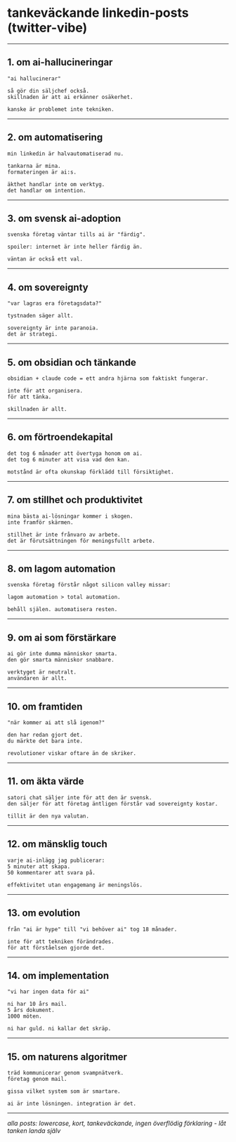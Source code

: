 # tankeväckande linkedin-posts (twitter-vibe)

---

## 1. om ai-hallucineringar

```
"ai hallucinerar"

så gör din säljchef också.
skillnaden är att ai erkänner osäkerhet.

kanske är problemet inte tekniken.
```

---

## 2. om automatisering

```
min linkedin är halvautomatiserad nu.

tankarna är mina.
formateringen är ai:s.

äkthet handlar inte om verktyg.
det handlar om intention.
```

---

## 3. om svensk ai-adoption

```
svenska företag väntar tills ai är "färdig".

spoiler: internet är inte heller färdig än.

väntan är också ett val.
```

---

## 4. om sovereignty

```
"var lagras era företagsdata?"

tystnaden säger allt.

sovereignty är inte paranoia.
det är strategi.
```

---

## 5. om obsidian och tänkande

```
obsidian + claude code = ett andra hjärna som faktiskt fungerar.

inte för att organisera.
för att tänka.

skillnaden är allt.
```

---

## 6. om förtroendekapital

```
det tog 6 månader att övertyga honom om ai.
det tog 6 minuter att visa vad den kan.

motstånd är ofta okunskap förklädd till försiktighet.
```

---

## 7. om stillhet och produktivitet

```
mina bästa ai-lösningar kommer i skogen.
inte framför skärmen.

stillhet är inte frånvaro av arbete.
det är förutsättningen för meningsfullt arbete.
```

---

## 8. om lagom automation

```
svenska företag förstår något silicon valley missar:

lagom automation > total automation.

behåll själen. automatisera resten.
```

---

## 9. om ai som förstärkare

```
ai gör inte dumma människor smarta.
den gör smarta människor snabbare.

verktyget är neutralt.
användaren är allt.
```

---

## 10. om framtiden

```
"när kommer ai att slå igenom?"

den har redan gjort det.
du märkte det bara inte.

revolutioner viskar oftare än de skriker.
```

---

## 11. om äkta värde

```
satori chat säljer inte för att den är svensk.
den säljer för att företag äntligen förstår vad sovereignty kostar.

tillit är den nya valutan.
```

---

## 12. om mänsklig touch

```
varje ai-inlägg jag publicerar:
5 minuter att skapa.
50 kommentarer att svara på.

effektivitet utan engagemang är meningslös.
```

---

## 13. om evolution

```
från "ai är hype" till "vi behöver ai" tog 18 månader.

inte för att tekniken förändrades.
för att förståelsen gjorde det.
```

---

## 14. om implementation

```
"vi har ingen data för ai"

ni har 10 års mail.
5 års dokument.
1000 möten.

ni har guld. ni kallar det skräp.
```

---

## 15. om naturens algoritmer

```
träd kommunicerar genom svampnätverk.
företag genom mail.

gissa vilket system som är smartare.

ai är inte lösningen. integration är det.
```

---

*alla posts: lowercase, kort, tankeväckande, ingen överflödig förklaring - låt tanken landa själv*